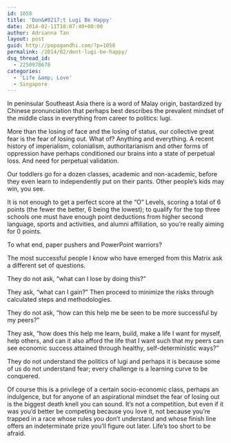 ```yaml
---
id: 1058
title: 'Don&#8217;t Lugi Be Happy'
date: 2014-02-11T18:07:40+00:00
author: Adrianna Tan
layout: post
guid: http://popagandhi.com/?p=1058
permalink: /2014/02/dont-lugi-be-happy/
dsq_thread_id:
  - 2250978678
categories:
  - 'Life &amp; Love'
  - Singapore
---
```

In peninsular Southeast Asia there is a word of Malay origin, bastardized by Chinese pronunciation that perhaps best describes the prevalent mindset of the middle class in everything from career to politics: lugi.

More than the losing of face and the losing of status, our collective great fear is the fear of losing out. What of? Anything and everything. A recent history of imperialism, colonialism, authoritarianism and other forms of oppression have perhaps conditioned our brains into a state of perpetual loss. And need for perpetual validation. 

Our toddlers go for a dozen classes, academic and non-academic, before they even learn to independently put on their pants. Other people&#8217;s kids may win, you see. 

It is not enough to get a perfect score at the &#8220;O&#8221; Levels, scoring a total of 6 points (the fewer the better, 6 being the lowest); to qualify for the top three schools one must have enough point deductions from higher second language, sports and activities, and alumni affiliation, so you&#8217;re really aiming for 0 points. 

To what end, paper pushers and PowerPoint warriors?

The most successful people I know who have emerged from this Matrix ask a different set of questions. 

They do not ask, &#8220;what can I lose by doing this?&#8221;

They ask, &#8220;what can I gain?&#8221; Then proceed to minimize the risks through calculated steps and methodologies. 

They do not ask, &#8220;how can this help me be seen to be more successful by my peers?&#8221;

They ask, &#8220;how does this help me learn, build, make a life I want for myself, help others, and can it also afford the life that I want such that my peers can see economic success attained through healthy, self-deterministic ways?&#8221;

They do not understand the politics of lugi and perhaps it is because some of us do not understand fear; every challenge is a learning curve to be conquered. 

Of course this is a privilege of a certain socio-economic class, perhaps an indulgence, but for anyone of an aspirational mindset the fear of losing out is the biggest death knell you can sound. It&#8217;s not a competition, but even if it was you&#8217;d better be competing because you love it, not because you&#8217;re trapped in a race whose rules you don&#8217;t understand and whose finish line offers an indeterminate prize you&#8217;ll figure out later. Life&#8217;s too short to be afraid.